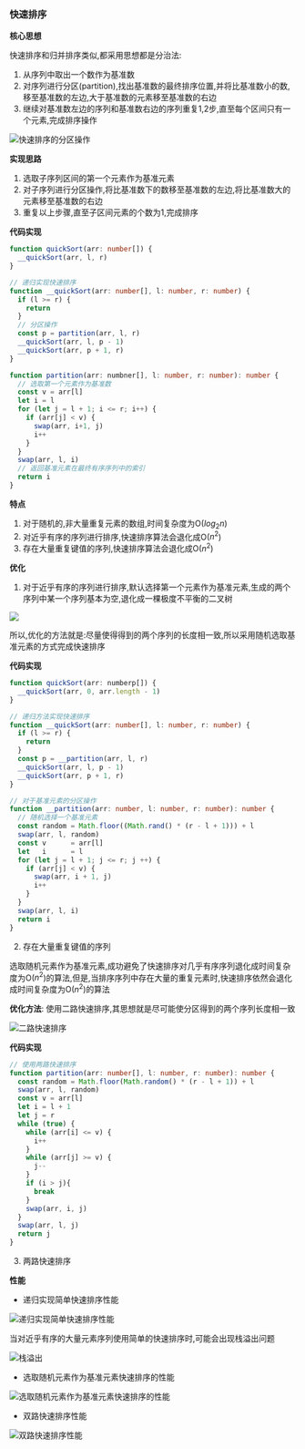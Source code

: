 ### 快速排序

**核心思想**

快速排序和归并排序类似,都采用思想都是分治法:
1. 从序列中取出一个数作为基准数
2. 对序列进行分区(partition),找出基准数的最终排序位置,并将比基准数小的数,移至基准数的左边,大于基准数的元素移至基准数的右边
3. 继续对基准数左边的序列和基准数右边的序列重复1,2步,直至每个区间只有一个元素,完成排序操作

![快速排序的分区操作](http://linyimin-blog.oss-cn-beijing.aliyuncs.com/cjm3nefgp0000jikh9zkkom50.png)

**实现思路**

1. 选取子序列区间的第一个元素作为基准元素
2. 对子序列进行分区操作,将比基准数下的数移至基准数的左边,将比基准数大的元素移至基准数的右边
3. 重复以上步骤,直至子区间元素的个数为1,完成排序

**代码实现**

```typescript
function quickSort(arr: number[]) {
  __quickSort(arr, l, r)
}

// 递归实现快速排序
function __quickSort(arr: number[], l: number, r: number) {
  if (l >= r) {
    return
  }
  // 分区操作
  const p = partition(arr, l, r)
  __quickSort(arr, l, p - 1)
  __quickSort(arr, p + 1, r)
}

function partition(arr: numbner[], l: number, r: number): number {
  // 选取第一个元素作为基准数
  const v = arr[l]
  let i = l
  for (let j = l + 1; i <= r; i++) {
    if (arr[j] < v) {
      swap(arr, i+1, j)
      i++
    }
  }
  swap(arr, l, i)
  // 返回基准元素在最终有序序列中的索引
  return i
}

```

**特点**

1. 对于随机的,非大量重复元素的数组,时间复杂度为O($log_2n$)
2. 对近乎有序的序列进行排序,快速排序算法会退化成O($n^2$)
3. 存在大量重复键值的序列,快速排序算法会退化成O($n^2$)

**优化**
1. 对于近乎有序的序列进行排序,默认选择第一个元素作为基准元素,生成的两个序列中某一个序列基本为空,退化成一棵极度不平衡的二叉树

![](http://linyimin-blog.oss-cn-beijing.aliyuncs.com/cjmeyjlbu0000rrkhkt267uiu.png)

所以,优化的方法就是:尽量使得得到的两个序列的长度相一致,所以采用随机选取基准元素的方式完成快速排序

**代码实现**
```typescript
function quickSort(arr: numberp[]) {
  __quickSort(arr, 0, arr.length - 1)
}

// 递归方法实现快速排序
function __quickSort(arr: number[], l: number, r: number) {
  if (l >= r) {
    return
  }
  const p = __partition(arr, l, r)
  __quickSort(arr, l, p - 1)
  __quickSort(arr, p + 1, r)
}

// 对于基准元素的分区操作
function __partition(arr: number, l: number, r: number): number {
  // 随机选择一个基准元素
  const random = Math.floor((Math.rand() * (r - l + 1))) + l
  swap(arr, l, random)
  const v      = arr[l]
  let   i      = l
  for (let j = l + 1; j <= r; j ++) {
    if (arr[j] < v) {
      swap(arr, i + 1, j)
      i++
    }
  }
  swap(arr, l, i)
  return i
}

```

2. 存在大量重复键值的序列

选取随机元素作为基准元素,成功避免了快速排序对几乎有序序列退化成时间复杂度为O($n^2$)的算法,但是,当排序序列中存在大量的重复元素时,快速排序依然会退化成时间复杂度为O($n^2$)的算法

**优化方法**: 使用二路快速排序,其思想就是尽可能使分区得到的两个序列长度相一致

![二路快速排序](http://linyimin-blog.oss-cn-beijing.aliyuncs.com/cjmf0nh6p0002rrkh0ncvuirx.png)


**代码实现**

```typescript
// 使用两路快速排序
function partition(arr: number[], l: number, r: number): number {
  const random = Math.floor(Math.random() * (r - l + 1)) + l
  swap(arr, l, random)
  const v = arr[l]
  let i = l + 1
  let j = r
  while (true) {
    while (arr[i] <= v) {
      i++
    }
    while (arr[j] >= v) {
      j--
    }
    if (i > j){
      break
    }
    swap(arr, i, j)
  }
  swap(arr, l, j)
  return j
}
```

3. 两路快速排序

**性能**

- 递归实现简单快速排序性能

![递归实现简单快速排序性能](http://linyimin-blog.oss-cn-beijing.aliyuncs.com/cjm527veh000188kh5himw1oh.png)

当对近乎有序的大量元素序列使用简单的快速排序时,可能会出现栈溢出问题

![栈溢出](http://linyimin-blog.oss-cn-beijing.aliyuncs.com/cjmfqkh0w0008rrkhjdw0q52o.png)

- 选取随机元素作为基准元素快速排序的性能

![选取随机元素作为基准元素快速排序的性能](http://linyimin-blog.oss-cn-beijing.aliyuncs.com/cjmf0aack0001rrkhbdsa0po3.png)

- 双路快速排序性能

![双路快速排序性能](http://linyimin-blog.oss-cn-beijing.aliyuncs.com/cjmfnxirh0003rrkhvfzwl3ge.png)
